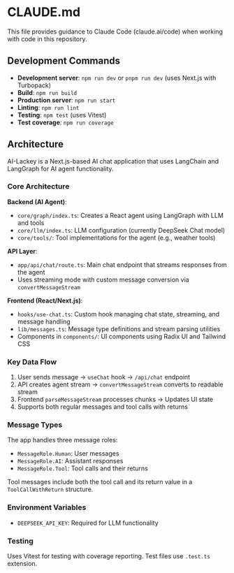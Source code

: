 # CLAUDE.md

This file provides guidance to Claude Code (claude.ai/code) when working with code in this repository.

## Development Commands

- **Development server**: `npm run dev` or `pnpm run dev` (uses Next.js with Turbopack)
- **Build**: `npm run build` 
- **Production server**: `npm run start`
- **Linting**: `npm run lint`
- **Testing**: `npm test` (uses Vitest)
- **Test coverage**: `npm run coverage`

## Architecture

AI-Lackey is a Next.js-based AI chat application that uses LangChain and LangGraph for AI agent functionality.

### Core Architecture

**Backend (AI Agent)**:
- `core/graph/index.ts`: Creates a React agent using LangGraph with LLM and tools
- `core/llm/index.ts`: LLM configuration (currently DeepSeek Chat model)
- `core/tools/`: Tool implementations for the agent (e.g., weather tools)

**API Layer**:
- `app/api/chat/route.ts`: Main chat endpoint that streams responses from the agent
- Uses streaming mode with custom message conversion via `convertMessageStream`

**Frontend (React/Next.js)**:
- `hooks/use-chat.ts`: Custom hook managing chat state, streaming, and message handling
- `lib/messages.ts`: Message type definitions and stream parsing utilities
- Components in `components/`: UI components using Radix UI and Tailwind CSS

### Key Data Flow

1. User sends message → `useChat` hook → `/api/chat` endpoint
2. API creates agent stream → `convertMessageStream` converts to readable stream
3. Frontend `parseMessageStream` processes chunks → Updates UI state
4. Supports both regular messages and tool calls with returns

### Message Types

The app handles three message roles:
- `MessageRole.Human`: User messages
- `MessageRole.AI`: Assistant responses
- `MessageRole.Tool`: Tool calls and their returns

Tool messages include both the tool call and its return value in a `ToolCallWithReturn` structure.

### Environment Variables

- `DEEPSEEK_API_KEY`: Required for LLM functionality

### Testing

Uses Vitest for testing with coverage reporting. Test files use `.test.ts` extension.